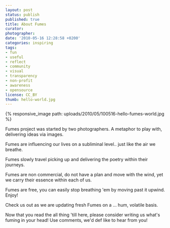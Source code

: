 ```yaml
---
layout: post
status: publish
published: true
title: About Fumes
curator:
photographer:
date: '2010-05-16 12:28:58 +0200'
categories: inspiring
tags:
- fun
- useful
- reflect
- community
- visual
- transparency
- non-profit
- awareness
- opensource
license: CC_BY
thumb: hello-world.jpg
---
```


{% responsive_image path: uploads/2010/05/100516-hello-fumes-world.jpg %}

Fumes project was started by two photographers. A metaphor to play with, delivering ideas via images.

Fumes are influencing our lives on a subliminal level.. just like the air we breathe.

Fumes slowly travel picking up and delivering the poetry within their journeys.

Fumes are non commercial, do not have a plan and move with the wind, yet we carry their essence within each of us.

Fumes are free, you can easily stop breathing 'em by moving past it upwind. Enjoy!

Check us out as we are updating fresh Fumes on a ... hum, volatile basis.

Now that you read the all thing 'till here, please consider writing us what's fuming in your head! Use comments, we'd def like to hear from you!
